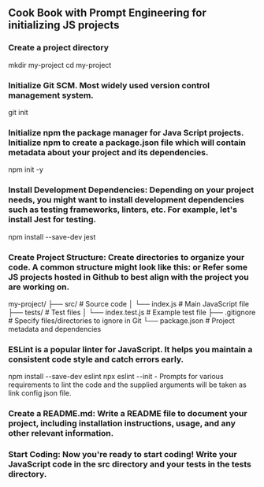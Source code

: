 ## Cook Book with Prompt Engineering for initializing JS projects

### Create a project directory

mkdir my-project
cd my-project

### Initialize Git SCM. Most widely used version control management system.

git init

### Initialize npm the package manager for Java Script projects. Initialize npm to create a package.json file which will contain metadata about your project and its dependencies.

npm init -y

### Install Development Dependencies: Depending on your project needs, you might want to install development dependencies such as testing frameworks, linters, etc. For example, let's install Jest for testing.

npm install --save-dev jest

### Create Project Structure: Create directories to organize your code. A common structure might look like this: or Refer some JS projects hosted in Github to best align with the project you are working on.

my-project/
├── src/              # Source code
│   └── index.js      # Main JavaScript file
├── tests/            # Test files
│   └── index.test.js # Example test file
├── .gitignore        # Specify files/directories to ignore in Git
└── package.json      # Project metadata and dependencies

### ESLint is a popular linter for JavaScript. It helps you maintain a consistent code style and catch errors early.

npm install --save-dev eslint
npx eslint --init - Prompts for various requirements to lint the code and the supplied arguments will be taken as link config json file.

### Create a README.md: Write a README file to document your project, including installation instructions, usage, and any other relevant information.


### Start Coding: Now you're ready to start coding! Write your JavaScript code in the src directory and your tests in the tests directory.
